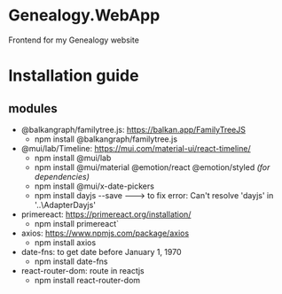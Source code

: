 # Genealogy.WebApp
Frontend for my Genealogy website
# Installation guide
## modules
* @balkangraph/familytree.js: https://balkan.app/FamilyTreeJS
  * npm install @balkangraph/familytree.js
* @mui/lab/Timeline: https://mui.com/material-ui/react-timeline/
  * npm install @mui/lab
  * npm install @mui/material @emotion/react @emotion/styled *(for dependencies)*
  * npm install @mui/x-date-pickers
  * npm install dayjs --save ---> to fix error: Can't resolve 'dayjs' in '..\AdapterDayjs'
* primereact: https://primereact.org/installation/
  * npm install primereact`
* axios: https://www.npmjs.com/package/axios
  * npm install axios
* date-fns: to get date before January 1, 1970
  * npm install date-fns
* react-router-dom: route in reactjs
  * npm install react-router-dom
